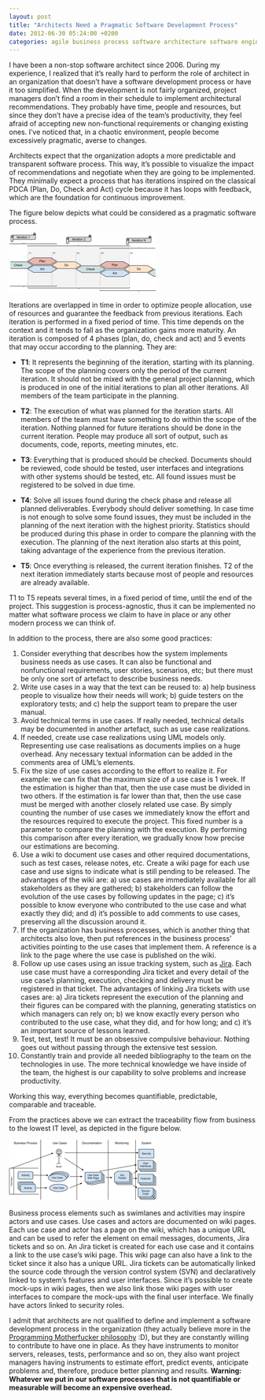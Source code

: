 ```yaml
---
layout: post
title: "Architects Need a Pragmatic Software Development Process"
date: 2012-06-30 05:24:00 +0200
categories: agile business process software architecture software engineering
---
```


I have been a non-stop software architect since 2006. During my experience, I realized that it’s really hard to perform the role of architect in an organization that doesn’t have a software development process or have it too simplified. When the development is not fairly organized, project managers don’t find a room in their schedule to implement architectural recommendations. They probably have time, people and resources, but since they don’t have a precise idea of the team’s productivity, they feel afraid of accepting new non-functional requirements or changing existing ones. I’ve noticed that, in a chaotic environment, people become excessively pragmatic, averse to changes.

Architects expect that the organization adopts a more predictable and transparent software process. This way, it’s possible to visualize the impact of recommendations and negotiate when they are going to be implemented. They minimally expect a process that has iterations inspired on the classical PDCA (Plan, Do, Check and Act) cycle because it has loops with feedback, which are the foundation for continuous improvement.

The figure below depicts what could be considered as a pragmatic software process.

![iterations-300x122.png](/images/posts/iterations-300x122.png)

Iterations are overlapped in time in order to optimize people allocation, use of resources and guarantee the feedback from previous iterations. Each iteration is performed in a fixed period of time. This time depends on the context and it tends to fall as the organization gains more maturity. An iteration is composed of 4 phases  (plan, do, check and act) and 5 events that may occur according to the planning. They are:  

- **T1**: It represents the beginning of the iteration, starting with its planning. The scope of the planning covers only the period of the current iteration. It should not be mixed with the general project planning, which is produced in one of the initial iterations to plan all other iterations. All members of the team participate in the planning.

- **T2**: The execution of what was planned for the iteration starts. All members of the team must have something to do within the scope of the iteration. Nothing planned for future iterations should be done in the current iteration. People may produce all sort of output, such as documents, code, reports, meeting minutes, etc.

- **T3**: Everything that is produced should be checked. Documents should be reviewed, code should be tested, user interfaces and integrations with other systems should be tested, etc. All found issues must be registered to be solved in due time.

- **T4**: Solve all issues found during the check phase and release all planned deliverables. Everybody should deliver something. In case time is not enough to solve some found issues, they must be included in the planning of the next iteration with the highest priority. Statistics should be produced during this phase in order to compare the planning with the execution. The planning of the next iteration also starts at this point, taking advantage of the experience from the previous iteration.

- **T5**: Once everything is released, the current iteration finishes. T2 of the next iteration immediately starts because most of people and resources are already available.

T1 to T5 repeats several times, in a fixed period of time, until the end of the project. This suggestion is process-agnostic, thus it can be implemented no matter what software process we claim to have in place or any other modern process we can think of.

In addition to the process, there are also some good practices:

1. Consider everything that describes how the system implements business needs as use cases. It can also be functional and nonfunctional requirements, user stories, scenarios, etc; but there must be only one sort of artefact to describe business needs.
2. Write use cases in a way that the text can be reused to: a) help business people to visualize how their needs will work; b) guide testers on the exploratory tests; and c) help the support team to prepare the user manual.
3. Avoid technical terms in use cases. If really needed, technical details may be documented in another artefact, such as use case realizations.
4. If needed, create use case realizations using UML models only. Representing use case realisations as documents implies on a huge overhead. Any necessary textual information can be added in the comments area of UML’s elements.
5. Fix the size of use cases according to the effort to realize it. For example: we can fix that the maximum size of a use case is 1 week. If the estimation is higher than that, then the use case must be divided in two others. If the estimation is far lower than that, then the use case must be merged with another closely related use case. By simply counting the number of use cases we immediately know the effort and the resources required to execute the project. This fixed number is a parameter to compare the planning with the execution. By performing this comparison after every iteration, we gradually know how precise our estimations are becoming.
6. Use a wiki to document use cases and other required documentations, such as test cases, release notes, etc. Create a wiki page for each use case and use signs to indicate what is still pending to be released. The advantages of the wiki are: a) use cases are immediately available for all stakeholders as they are gathered; b) stakeholders can follow the evolution of the use cases by following updates in the page; c) it’s possible to know everyone who contributed to the use case and what exactly they did; and d) it’s possible to add comments to use cases, preserving all the discussion around it.
7. If the organization has business processes, which is another thing that architects also love, then put references in the business process’ activities pointing to the use cases that implement them. A reference is a link to the page where the use case is published on the wiki.
8. Follow up use cases using an issue tracking system, such as [Jira](http://www.atlassian.com/software/jira/overview). Each use case must have a corresponding Jira ticket and every detail of the use case’s planning, execution, checking and delivery must be registered in that ticket. The advantages of linking Jira tickets with use cases are: a) Jira tickets represent the execution of the planning and their figures can be compared with the planning, generating statistics on which managers can rely on; b) we know exactly every person who contributed to the use case, what they did, and for how long; and c) it’s an important source of lessons learned.
9. Test, test, test! It must be an obsessive compulsive behaviour. Nothing goes out without passing through the extensive test session.
10. Constantly train and provide all needed bibliography to the team on the technologies in use. The more technical knowledge we have inside of the team, the highest is our capability to solve problems and increase productivity.

Working this way, everything becomes quantifiable, predictable, comparable and traceable.

From the practices above we can extract the traceability flow from business to the lowest IT level, as depicted in the figure below.

![traceability-300x124.png](/images/posts/traceability-300x124.png)

Business process elements such as swimlanes and activities may inspire actors and use cases. Use cases and actors are documented on wiki pages. Each use case and actor has a page on the wiki, which has a unique URL and can be used to refer the element on email messages, documents, Jira tickets and so on. An Jira ticket is created for each use case and it contains a link to the use case’s wiki page. This wiki page can also have a link to the ticket since it also has a unique URL. Jira tickets can be automatically linked the source code through the version control system (SVN) and declaratively linked to system’s features and user interfaces. Since it’s possible to create mock-ups in wiki pages, then we also link those wiki pages with user interfaces to compare the mock-ups with the final user interface. We finally have actors linked to security roles.

I admit that architects are not qualified to define and implement a software development process in the organization (they actually believe more in the [Programming Motherfucker philosophy](http://programming-motherfucker.com/) :D), but they are constantly willing to contribute to have one in place. As they have instruments to monitor servers, releases, tests, performance and so on, they also want project managers having instruments to estimate effort, predict events, anticipate problems and, therefore, produce better planning and results. **Warning: Whatever we put in our software processes that is not quantifiable or measurable will become an expensive overhead.**
